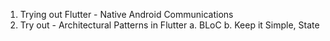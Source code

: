 1. Trying out Flutter - Native Android Communications
2. Try out - Architectural Patterns in Flutter
   a. BLoC
   b. Keep it Simple, State
